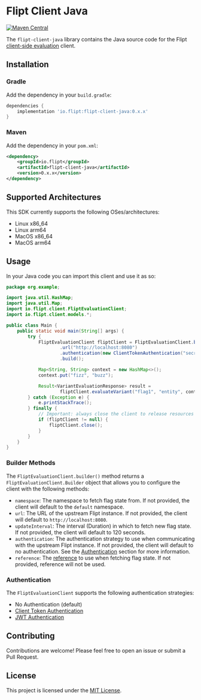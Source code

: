 # Flipt Client Java

[![Maven Central](https://img.shields.io/maven-central/v/io.flipt/flipt-client-java)](https://central.sonatype.com/artifact/io.flipt/flipt-client-java)

The `flipt-client-java` library contains the Java source code for the Flipt [client-side evaluation](https://www.flipt.io/docs/integration/client) client.

## Installation

### Gradle

Add the dependency in your `build.gradle`:

```groovy
dependencies {
    implementation 'io.flipt:flipt-client-java:0.x.x'
}
```

### Maven

Add the dependency in your `pom.xml`:

```xml
<dependency>
    <groupId>io.flipt</groupId>
    <artifactId>flipt-client-java</artifactId>
    <version>0.x.x</version>
</dependency>
```

## Supported Architectures

This SDK currently supports the following OSes/architectures:

- Linux x86_64
- Linux arm64
- MacOS x86_64
- MacOS arm64

## Usage

In your Java code you can import this client and use it as so:

```java
package org.example;

import java.util.HashMap;
import java.util.Map;
import io.flipt.client.FliptEvaluationClient;
import io.flipt.client.models.*;

public class Main {
    public static void main(String[] args) {
        try {
            FliptEvaluationClient fliptClient = FliptEvaluationClient.builder()
                    .url("http://localhost:8080")
                    .authentication(new ClientTokenAuthentication("secret"))
                    .build();

            Map<String, String> context = new HashMap<>();
            context.put("fizz", "buzz");

            Result<VariantEvaluationResponse> result =
                    fliptClient.evaluateVariant("flag1", "entity", context);
        } catch (Exception e) {
            e.printStackTrace();
        } finally {
            // Important: always close the client to release resources
            if (fliptClient != null) {
                fliptClient.close();
            }
        }
    }
}
```

### Builder Methods

The `FliptEvaluationClient.builder()` method returns a `FliptEvaluationClient.Builder` object that allows you to configure the client with the following methods:

- `namespace`: The namespace to fetch flag state from. If not provided, the client will default to the `default` namespace.
- `url`: The URL of the upstream Flipt instance. If not provided, the client will default to `http://localhost:8080`.
- `updateInterval`: The interval (Duration) in which to fetch new flag state. If not provided, the client will default to 120 seconds.
- `authentication`: The authentication strategy to use when communicating with the upstream Flipt instance. If not provided, the client will default to no authentication. See the [Authentication](#authentication) section for more information.
- `reference`: The [reference](https://docs.flipt.io/guides/user/using-references) to use when fetching flag state. If not provided, reference will not be used.

### Authentication

The `FliptEvaluationClient` supports the following authentication strategies:

- No Authentication (default)
- [Client Token Authentication](https://docs.flipt.io/authentication/using-tokens)
- [JWT Authentication](https://docs.flipt.io/authentication/using-jwts)

## Contributing

Contributions are welcome! Please feel free to open an issue or submit a Pull Request.

## License

This project is licensed under the [MIT License](LICENSE).